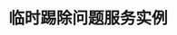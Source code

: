 ---
type: docs
title: "临时踢除问题服务实例"
linkTitle: "临时踢除问题服务实例"
weight: 1
description: "在 Dubbo-Admin 临时踢除问题服务实例"
feature:
  title: 服务发现与负载均衡
  description: >
     服务地址注册与发现是构建微服务体系的关键，Dubbo 默认提供 Nacos、Zookeeper 等注册中心并支持自定义扩展；Dubbo3 应用级服务发现模型解决 Dubbo2 规模瓶颈问题的同时，实现了与 Kubernetes Native Service 及 Spring Cloud 等微服务体系的互通。
---